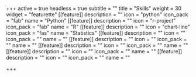 +++
active = true
headless = true
subtitle = ""
title = "Skills"
weight = 30
widget = "featurette"
[[feature]]
description = ""
icon = "python"
icon_pack = "fab"
name = "Python"
[[feature]]
description = ""
icon = "r-project"
icon_pack = "fab"
name = "R"
[[feature]]
description = ""
icon = "chart-line"
icon_pack = "fas"
name = "Statistics"
[[feature]]
description = ""
icon = ""
icon_pack = ""
name = ""
[[feature]]
description = ""
icon = ""
icon_pack = ""
name = ""
[[feature]]
description = ""
icon = ""
icon_pack = ""
name = ""
[[feature]]
description = ""
icon = ""
icon_pack = ""
name = ""
[[feature]]
description = ""
icon = ""
icon_pack = ""
name = ""

+++
